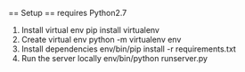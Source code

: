 == Setup ==
requires Python2.7
1. Install virtual env
pip install virtualenv
2. Create virtual env
python -m virtualenv env
2. Install dependencies
env/bin/pip install -r requirements.txt
3. Run the server locally
env/bin/python runserver.py

